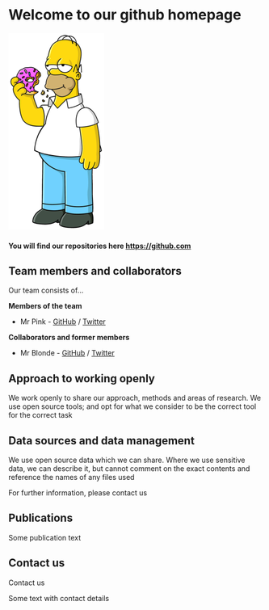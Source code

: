 # Welcome to our github homepage

![Team Logo](/images/Homer_Simpson.png)

#### You will find our repositories here https://github.com

## Team members and collaborators
Our team consists of...  

**Members of the team**  

* Mr Pink - [GitHub](https://github.com/username) / [Twitter](https://twitter.com/profile)

**Collaborators and former members**  

* Mr Blonde - [GitHub](https://github.com/username) / [Twitter](https://twitter.com/profile)

## Approach to working openly  
We work openly to share our approach, methods and areas of research.
We use open source tools; and opt for what we consider to be the correct tool for the correct task

## Data sources and data management
We use open source data which we can share. Where we use sensitive data, we can describe it, but cannot comment on the exact contents and reference the names of any files used

For further information, please contact us

## Publications
Some publication text

## Contact us
Contact us

Some text with contact details

